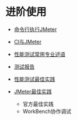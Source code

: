 # 进阶使用

- [命令行执行JMeter](命令行执行JMeter.md)
- [CI与JMeter](CI与JMeter.md)
- [性能测试常用专业述语](性能测试常用专业述语.md)
- [测试报告](测试报告.md)
- [性能测试最佳实践](性能测试最佳实践.md)
- [JMeter最佳实践](JMeter最佳实践.md)

  - 官方最佳实践
  - WorkBench协作调试
